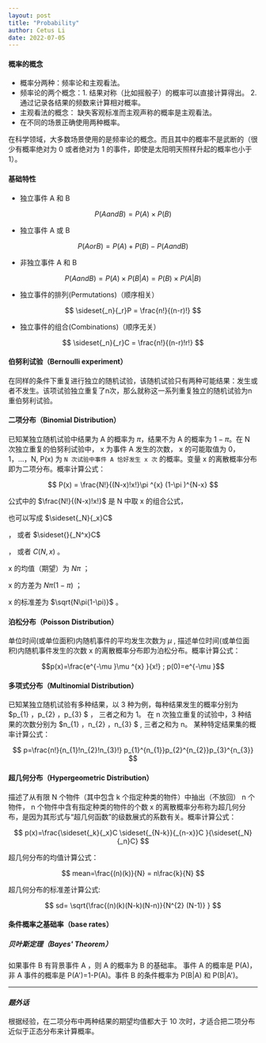```yaml
---
layout: post
title: "Probability"
author: Cetus Li
date: 2022-07-05
---
```


#### **概率的概念**
- 概率分两种：频率论和主观看法。
- 频率论的两个概念：1. 结果对称（比如摇骰子）的概率可以直接计算得出。 2. 通过记录各结果的频数来计算相对概率。
- 主观看法的概念： 缺失客观标准而主观声称的概率是主观看法。
- 在不同的场景正确使用两种概率。

在科学领域，大多数场景使用的是频率论的概念。而且其中的概率不是武断的（很少有概率绝对为 0 或者绝对为 1 的事件，即使是太阳明天照样升起的概率也小于 1）。

#### **基础特性**
- 独立事件 A 和 B

$$ P(A  and  B) = P(A) \times P(B) $$

- 独立事件 A 或 B

$$ P(A  or  B) = P(A) + P(B) - P(A  and  B) $$

- 非独立事件 A 和 B
 
$$ P(A  and  B) = P(A) \times P(B|A) = P(B) \times P(A|B) $$

- 独立事件的排列(Permutations)（顺序相关）

$$ \sideset{_n}{_r}P = \frac{n!}{(n-r)!} $$

- 独立事件的组合(Combinations)（顺序无关）

$$ \sideset{_n}{_r}C = \frac{n!}{(n-r)!r!} $$


#### **伯努利试验（Bernoulli experiment）**
在同样的条件下重复进行独立的随机试验，该随机试验只有两种可能结果：发生或者不发生。该项试验独立重复了n次，那么就称这一系列重复独立的随机试验为n重伯努利试验。

#### **二项分布（Binomial Distribution）**

已知某独立随机试验中结果为 A 的概率为 $\pi$，结果不为 A 的概率为 $1-\pi$。在 N 次独立重复的伯努利试验中， x 为事件 A 发生的次数， x 的可能取值为 0，1，…，N, P(x) 为 `N 次试验中事件 A 恰好发生 x 次` 的概率。变量 x 的离散概率分布即为二项分布。概率计算公式：

$$ P(x) = \frac{N!}{(N-x)!x!}\pi ^{x} (1-\pi )^{N-x} $$

公式中的 $\frac{N!}{(N-x)!x!}$ 是 N 中取 x 的组合公式，

也可以写成 $\sideset{_N}{_x}C$

， 或者 $\sideset{}{_N^x}C$

， 或者 $C(N,x)$ 。

x 的均值（期望）为 $N\pi$ ；

x 的方差为 $N\pi(1-\pi)$ ；

x 的标准差为 $\sqrt{N\pi(1-\pi)}$ 。 

#### **泊松分布（Poisson Distribution）**
单位时间(或单位面积)内随机事件的平均发生次数为 $\mu$ , 描述单位时间(或单位面积)内随机事件发生的次数 x 的离散概率分布即为泊松分布。概率计算公式：

$$p(x)=\frac{e^{-\mu }\mu ^{x}  }{x!}   ;  p(0)=e^{-\mu }$$

#### **多项式分布（Multinomial Distribution）**
已知某独立随机试验有多种结果，以 3 种为例，每种结果发生的概率分别为 $p_{1} ，p_{2} ，p_{3} $ ， 三者之和为 1。
在 n 次独立重复的试验中，3 种结果的次数分别为 $n_{1} ，n_{2} ，n_{3} $ , 三者之和为 n。
某种特定结果集的概率计算公式：

$$ p=\frac{n!}{n_{1}!n_{2}!n_{3}!} p_{1}^{n_{1}}p_{2}^{n_{2}}p_{3}^{n_{3}} $$

#### **超几何分布（Hypergeometric Distribution）**
描述了从有限 N 个物件（其中包含 k 个指定种类的物件）中抽出（不放回） n 个物件， n 个物件中含有指定种类的物件的个数 x 的离散概率分布称为超几何分布，是因为其形式与“超几何函数”的级数展式的系数有关。概率计算公式：

$$ p(x)=\frac{\sideset{_k}{_x}C \sideset{_{N-k}}{_{n-x}}C }{\sideset{_N}{_n}C} $$

超几何分布的均值计算公式：

$$ mean=\frac{(n)(k)}{N} = n\frac{k}{N} $$

超几何分布的标准差计算公式:

$$ sd= \sqrt{\frac{(n)(k)(N-k)(N-n)}{N^{2} (N-1)} }  $$

#### **条件概率之基础率（base rates）**
##### **贝叶斯定理（Bayes' Theorem）**
如果事件 B 有背景事件 A ，则 A 的概率为 B 的基础率。 事件 A 的概率是 P(A)，非 A 事件的概率是 P(A')=1-P(A)。事件 B 的条件概率为 P(B|A) 和 P(B|A')。


------
#### *题外话*
根据经验，在二项分布中两种结果的期望均值都大于 10 次时，才适合把二项分布近似于正态分布来计算概率。

